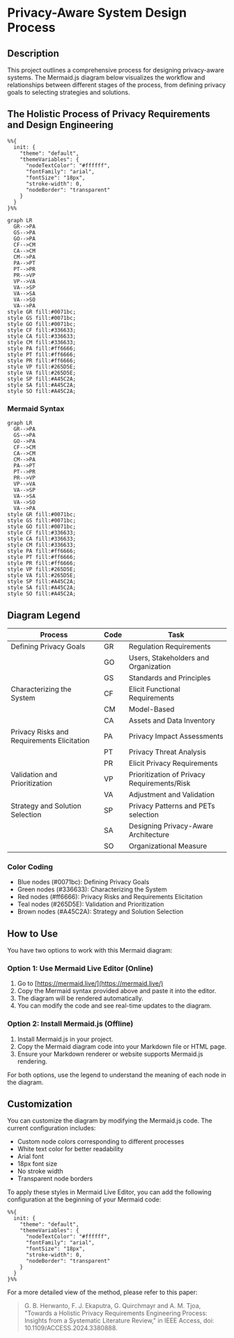 # Privacy-Aware System Design Process

## Description

This project outlines a comprehensive process for designing privacy-aware systems. The Mermaid.js diagram below visualizes the workflow and relationships between different stages of the process, from defining privacy goals to selecting strategies and solutions.

## The Holistic Process of Privacy Requirements and Design Engineering

```mermaid
%%{
  init: {
    "theme": "default",
    "themeVariables": {
      "nodeTextColor": "#ffffff",
      "fontFamily": "arial",
      "fontSize": "18px",
      "stroke-width": 0,
      "nodeBorder": "transparent"
    }
  }
}%%

graph LR
  GR-->PA
  GS-->PA
  GO-->PA
  CF-->CM
  CA-->CM
  CM-->PA
  PA-->PT
  PT-->PR
  PR-->VP
  VP-->VA
  VA-->SP
  VA-->SA
  VA-->SO
  VA-->PA
style GR fill:#0071bc;
style GS fill:#0071bc;
style GO fill:#0071bc;
style CF fill:#336633;
style CA fill:#336633;
style CM fill:#336633;
style PA fill:#ff6666;
style PT fill:#ff6666;
style PR fill:#ff6666;
style VP fill:#265D5E;
style VA fill:#265D5E;
style SP fill:#A45C2A;
style SA fill:#A45C2A;
style SO fill:#A45C2A;
```

### Mermaid Syntax

```
graph LR
  GR-->PA
  GS-->PA
  GO-->PA
  CF-->CM
  CA-->CM
  CM-->PA
  PA-->PT
  PT-->PR
  PR-->VP
  VP-->VA
  VA-->SP
  VA-->SA
  VA-->SO
  VA-->PA
style GR fill:#0071bc;
style GS fill:#0071bc;
style GO fill:#0071bc;
style CF fill:#336633;
style CA fill:#336633;
style CM fill:#336633;
style PA fill:#ff6666;
style PT fill:#ff6666;
style PR fill:#ff6666;
style VP fill:#265D5E;
style VA fill:#265D5E;
style SP fill:#A45C2A;
style SA fill:#A45C2A;
style SO fill:#A45C2A;
```

## Diagram Legend

| Process | Code | Task |
|---------|------|------|
| Defining Privacy Goals | GR | Regulation Requirements |
| | GO | Users, Stakeholders and Organization |
| | GS | Standards and Principles |
| Characterizing the System | CF | Elicit Functional Requirements |
| | CM | Model-Based |
| | CA | Assets and Data Inventory |
| Privacy Risks and Requirements Elicitation | PA | Privacy Impact Assessments |
| | PT | Privacy Threat Analysis |
| | PR | Elicit Privacy Requirements |
| Validation and Prioritization | VP | Prioritization of Privacy Requirements/Risk |
| | VA | Adjustment and Validation |
| Strategy and Solution Selection | SP | Privacy Patterns and PETs selection |
| | SA | Designing Privacy-Aware Architecture |
| | SO | Organizational Measure |

### Color Coding

- Blue nodes (#0071bc): Defining Privacy Goals
- Green nodes (#336633): Characterizing the System
- Red nodes (#ff6666): Privacy Risks and Requirements Elicitation
- Teal nodes (#265D5E): Validation and Prioritization
- Brown nodes (#A45C2A): Strategy and Solution Selection

## How to Use

You have two options to work with this Mermaid diagram:

### Option 1: Use Mermaid Live Editor (Online)

1. Go to [https://mermaid.live/](https://mermaid.live/)
2. Copy the Mermaid syntax provided above and paste it into the editor.
3. The diagram will be rendered automatically.
4. You can modify the code and see real-time updates to the diagram.

### Option 2: Install Mermaid.js (Offline)

1. Install Mermaid.js in your project.
2. Copy the Mermaid diagram code into your Markdown file or HTML page.
3. Ensure your Markdown renderer or website supports Mermaid.js rendering.

For both options, use the legend to understand the meaning of each node in the diagram.

## Customization

You can customize the diagram by modifying the Mermaid.js code. The current configuration includes:

- Custom node colors corresponding to different processes
- White text color for better readability
- Arial font
- 18px font size
- No stroke width
- Transparent node borders

To apply these styles in Mermaid Live Editor, you can add the following configuration at the beginning of your Mermaid code:

```
%%{
  init: {
    "theme": "default",
    "themeVariables": {
      "nodeTextColor": "#ffffff",
      "fontFamily": "arial",
      "fontSize": "18px",
      "stroke-width": 0,
      "nodeBorder": "transparent"
    }
  }
}%%
```


For a more detailed view of the method, please refer to this paper:

> G. B. Herwanto, F. J. Ekaputra, G. Quirchmayr and A. M. Tjoa, "Towards a Holistic Privacy Requirements Engineering Process: Insights from a Systematic Literature Review," in IEEE Access, doi: 10.1109/ACCESS.2024.3380888.
